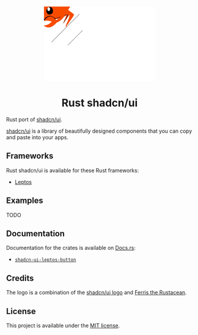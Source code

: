<p align="center">
    <a href="./logo.svg" alt="Rust shadcn/ui logo">
        <img src="./logo.svg" width="300" height="200">
    </a>
</p>

<h1 align="center">Rust shadcn/ui</h1>

Rust port of [shadcn/ui](https://ui.shadcn.com/).

[shadcn/ui](https://ui.shadcn.com/) is a library of beautifully designed components that you can copy and paste into your apps.

## Frameworks

Rust shadcn/ui is available for these Rust frameworks:

-   [Leptos](./packages/leptos)

## Examples

TODO

## Documentation

Documentation for the crates is available on [Docs.rs](https://docs.rs/):

-   [`shadcn-ui-leptos-button`](https://docs.rs/shadcn-ui-leptos-button/latest/shadcn_ui_leptos_button/)

## Credits

The logo is a combination of the [shadcn/ui logo](https://github.com/shadcn-ui/ui/blob/main/apps/www/components/icons.tsx) and [Ferris the Rustacean](https://rustacean.net/).

## License

This project is available under the [MIT license](LICENSE.md).

